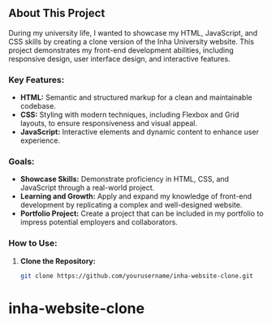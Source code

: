 ## About This Project

During my university life, I wanted to showcase my HTML, JavaScript, and CSS skills by creating a clone version of the Inha University website. This project demonstrates my front-end development abilities, including responsive design, user interface design, and interactive features.

### Key Features:

- **HTML:** Semantic and structured markup for a clean and maintainable codebase.
- **CSS:** Styling with modern techniques, including Flexbox and Grid layouts, to ensure responsiveness and visual appeal.
- **JavaScript:** Interactive elements and dynamic content to enhance user experience.

### Goals:

- **Showcase Skills:** Demonstrate proficiency in HTML, CSS, and JavaScript through a real-world project.
- **Learning and Growth:** Apply and expand my knowledge of front-end development by replicating a complex and well-designed website.
- **Portfolio Project:** Create a project that can be included in my portfolio to impress potential employers and collaborators.

### How to Use:

1. **Clone the Repository:**
   ```bash
   git clone https://github.com/yourusername/inha-website-clone.git
# inha-website-clone

